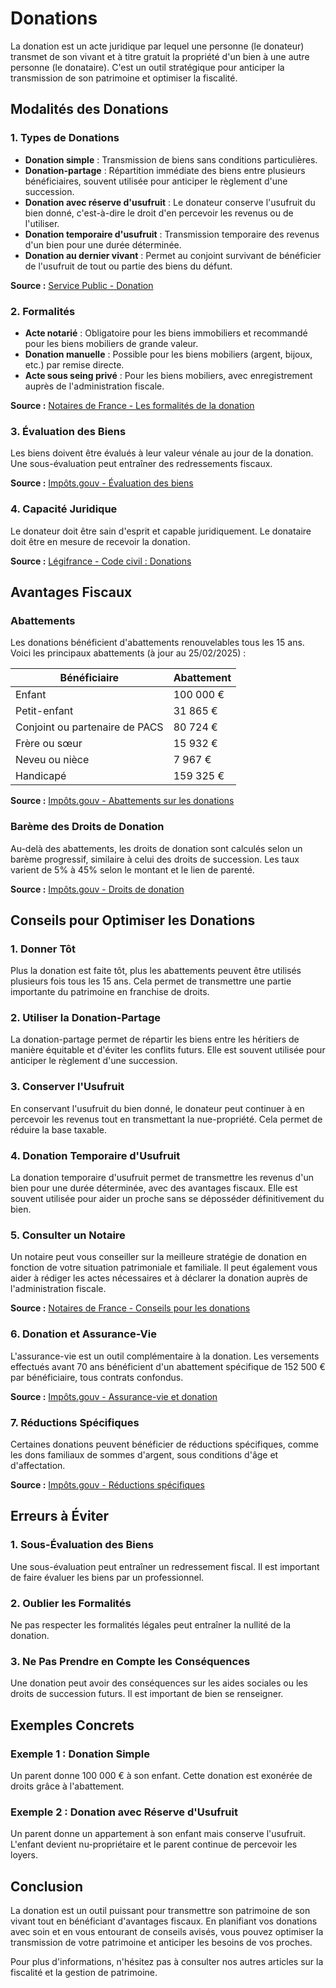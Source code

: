 # Donations

La donation est un acte juridique par lequel une personne (le donateur) transmet de son vivant et à titre gratuit la propriété d'un bien à une autre personne (le donataire). C'est un outil stratégique pour anticiper la transmission de son patrimoine et optimiser la fiscalité.

## Modalités des Donations

### 1. Types de Donations
- **Donation simple** : Transmission de biens sans conditions particulières.
- **Donation-partage** : Répartition immédiate des biens entre plusieurs bénéficiaires, souvent utilisée pour anticiper le règlement d'une succession.
- **Donation avec réserve d'usufruit** : Le donateur conserve l'usufruit du bien donné, c'est-à-dire le droit d'en percevoir les revenus ou de l'utiliser.
- **Donation temporaire d'usufruit** : Transmission temporaire des revenus d'un bien pour une durée déterminée.
- **Donation au dernier vivant** : Permet au conjoint survivant de bénéficier de l'usufruit de tout ou partie des biens du défunt.

**Source :** [Service Public - Donation](https://www.service-public.fr/particuliers/vosdroits/F1434)

### 2. Formalités
- **Acte notarié** : Obligatoire pour les biens immobiliers et recommandé pour les biens mobiliers de grande valeur.
- **Donation manuelle** : Possible pour les biens mobiliers (argent, bijoux, etc.) par remise directe.
- **Acte sous seing privé** : Pour les biens mobiliers, avec enregistrement auprès de l'administration fiscale.

**Source :** [Notaires de France - Les formalités de la donation](https://www.notaires.fr/fr/succession/les-formalites-de-la-donation)

### 3. Évaluation des Biens
Les biens doivent être évalués à leur valeur vénale au jour de la donation. Une sous-évaluation peut entraîner des redressements fiscaux.

**Source :** [Impôts.gouv - Évaluation des biens](https://www.impots.gouv.fr/portail/particulier/evaluation-des-biens)

### 4. Capacité Juridique
Le donateur doit être sain d'esprit et capable juridiquement. Le donataire doit être en mesure de recevoir la donation.

**Source :** [Légifrance - Code civil : Donations](https://www.legifrance.gouv.fr/codes/id/LEGITEXT000006070721/2020-01-01/)

## Avantages Fiscaux

### Abattements
Les donations bénéficient d'abattements renouvelables tous les 15 ans. Voici les principaux abattements (à jour au 25/02/2025) :

| Bénéficiaire | Abattement |
|--------------|------------|
| Enfant | 100 000 € |
| Petit-enfant | 31 865 € |
| Conjoint ou partenaire de PACS | 80 724 € |
| Frère ou sœur | 15 932 € |
| Neveu ou nièce | 7 967 € |
| Handicapé | 159 325 € |

**Source :** [Impôts.gouv - Abattements sur les donations](https://www.impots.gouv.fr/portail/particulier/abattements-sur-les-donations)

### Barème des Droits de Donation
Au-delà des abattements, les droits de donation sont calculés selon un barème progressif, similaire à celui des droits de succession. Les taux varient de 5% à 45% selon le montant et le lien de parenté.

**Source :** [Impôts.gouv - Droits de donation](https://www.impots.gouv.fr/portail/particulier/droits-de-donation)

## Conseils pour Optimiser les Donations

### 1. Donner Tôt
Plus la donation est faite tôt, plus les abattements peuvent être utilisés plusieurs fois tous les 15 ans. Cela permet de transmettre une partie importante du patrimoine en franchise de droits.

### 2. Utiliser la Donation-Partage
La donation-partage permet de répartir les biens entre les héritiers de manière équitable et d'éviter les conflits futurs. Elle est souvent utilisée pour anticiper le règlement d'une succession.

### 3. Conserver l'Usufruit
En conservant l'usufruit du bien donné, le donateur peut continuer à en percevoir les revenus tout en transmettant la nue-propriété. Cela permet de réduire la base taxable.

### 4. Donation Temporaire d'Usufruit
La donation temporaire d'usufruit permet de transmettre les revenus d'un bien pour une durée déterminée, avec des avantages fiscaux. Elle est souvent utilisée pour aider un proche sans se déposséder définitivement du bien.

### 5. Consulter un Notaire
Un notaire peut vous conseiller sur la meilleure stratégie de donation en fonction de votre situation patrimoniale et familiale. Il peut également vous aider à rédiger les actes nécessaires et à déclarer la donation auprès de l'administration fiscale.

**Source :** [Notaires de France - Conseils pour les donations](https://www.notaires.fr/fr/conseils-pour-les-donations)

### 6. Donation et Assurance-Vie
L'assurance-vie est un outil complémentaire à la donation. Les versements effectués avant 70 ans bénéficient d'un abattement spécifique de 152 500 € par bénéficiaire, tous contrats confondus.

**Source :** [Impôts.gouv - Assurance-vie et donation](https://www.impots.gouv.fr/portail/particulier/assurance-vie-et-donation)

### 7. Réductions Spécifiques
Certaines donations peuvent bénéficier de réductions spécifiques, comme les dons familiaux de sommes d'argent, sous conditions d'âge et d'affectation.

**Source :** [Impôts.gouv - Réductions spécifiques](https://www.impots.gouv.fr/portail/particulier/reductions-specifiques)

## Erreurs à Éviter

### 1. Sous-Évaluation des Biens
Une sous-évaluation peut entraîner un redressement fiscal. Il est important de faire évaluer les biens par un professionnel.

### 2. Oublier les Formalités
Ne pas respecter les formalités légales peut entraîner la nullité de la donation.

### 3. Ne Pas Prendre en Compte les Conséquences
Une donation peut avoir des conséquences sur les aides sociales ou les droits de succession futurs. Il est important de bien se renseigner.

## Exemples Concrets

### Exemple 1 : Donation Simple
Un parent donne 100 000 € à son enfant. Cette donation est exonérée de droits grâce à l'abattement.

### Exemple 2 : Donation avec Réserve d'Usufruit
Un parent donne un appartement à son enfant mais conserve l'usufruit. L'enfant devient nu-propriétaire et le parent continue de percevoir les loyers.

## Conclusion

La donation est un outil puissant pour transmettre son patrimoine de son vivant tout en bénéficiant d'avantages fiscaux. En planifiant vos donations avec soin et en vous entourant de conseils avisés, vous pouvez optimiser la transmission de votre patrimoine et anticiper les besoins de vos proches.

Pour plus d'informations, n'hésitez pas à consulter nos autres articles sur la fiscalité et la gestion de patrimoine.
